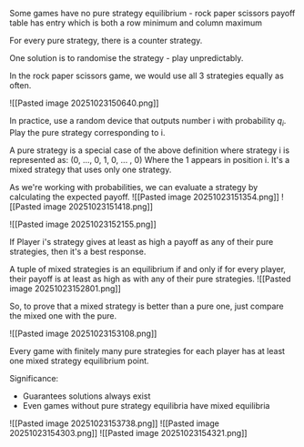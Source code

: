 Some games have no pure strategy equilibrium - rock paper scissors payoff table has entry which is both a row minimum and column maximum

For every pure strategy, there is a counter strategy.

One solution is to randomise the strategy - play unpredictably.

In the rock paper scissors game, we would use all 3 strategies equally as often.

![[Pasted image 20251023150640.png]]

In practice, use a random device that outputs number i with probability $q_i$. Play the pure strategy corresponding to i.

A pure strategy is a special case of the above definition where strategy i is represented as:
(0, ..., 0, 1, 0, ... , 0)
Where the 1 appears in position i. It's a mixed strategy that uses only one strategy.

As we're working with probabilities, we can evaluate a strategy by calculating the expected payoff.
![[Pasted image 20251023151354.png]]
![[Pasted image 20251023151418.png]]

![[Pasted image 20251023152155.png]]


If Player i's strategy gives at least as high a payoff as any of their pure strategies, then it's a best response.

A tuple of mixed strategies is an equilibrium if and only if for every player, their payoff is at least as high as with any of their pure strategies.
![[Pasted image 20251023152801.png]]

So, to prove that a mixed strategy is better than a pure one, just compare the mixed one with the pure.

![[Pasted image 20251023153108.png]]

Every game with finitely many pure strategies for each player has at least one mixed strategy equilibrium point.

Significance:
- Guarantees solutions always exist
- Even games without pure strategy equilibria have mixed equilibria

![[Pasted image 20251023153738.png]]
![[Pasted image 20251023154303.png]]
![[Pasted image 20251023154321.png]]
